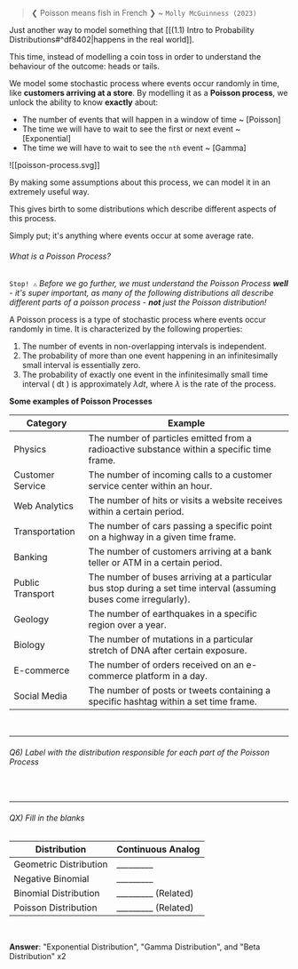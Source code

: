 > ❮ Poisson means fish in French ❯ ~ `Molly McGuinness (2023)`

Just another way to model something that [[(1.1) Intro to Probability Distributions#^df8402|happens in the real world]]. 

This time, instead of modelling a coin toss in order to understand the behaviour of the outcome: heads or tails. 

We model some stochastic process where events occur randomly in time, like **customers arriving at a store**. By modelling it as a **Poisson process**, we unlock the ability to know **exactly** about: 
- The number of events that will happen in a window of time ~ [Poisson]
- The time we will have to wait to see the first or next event ~ [Exponential]
- The time we will have to wait to see the `nth` event ~ [Gamma]

![[poisson-process.svg]]


By making some assumptions about this process, we can model it in an extremely useful way. 

This gives birth to some distributions which describe different aspects of this process. 

Simply put; it's anything where events occur at some average rate. 
###### What is a Poisson Process?

`Stop! ⚠️` *Before we go further, we must understand the Poisson Process **well** - it's super important, as many of the following distributions all describe different parts of a poisson process - **not** just the Poisson distribution!*

A Poisson process is a type of stochastic process where events occur randomly in time. It is characterized by the following properties:

1. The number of events in non-overlapping intervals is independent.
2. The probability of more than one event happening in an infinitesimally small interval is essentially zero.
3. The probability of exactly one event in the infinitesimally small time interval \( dt \) is approximately $\lambda dt$, where $\lambda$ is the rate of the process.

**Some examples of Poisson Processes**

| **Category**                   | **Example**                                                         |
|-------------------------------------|------------------------------------------------------------------------------------------|
| Physics                             | The number of particles emitted from a radioactive substance within a specific time frame. |
| Customer Service                    | The number of incoming calls to a customer service center within an hour.                 |
| Web Analytics                       | The number of hits or visits a website receives within a certain period.                  |
| Transportation                      | The number of cars passing a specific point on a highway in a given time frame.           |
| Banking                             | The number of customers arriving at a bank teller or ATM in a certain period.             |
| Public Transport                    | The number of buses arriving at a particular bus stop during a set time interval (assuming buses come irregularly). |
| Geology                             | The number of earthquakes in a specific region over a year.                               |
| Biology                             | The number of mutations in a particular stretch of DNA after certain exposure.            |
| E-commerce                          | The number of orders received on an e-commerce platform in a day.                         |
| Social Media                        | The number of posts or tweets containing a specific hashtag within a set time frame.      |


<br>

---
###### Q6) Label with the distribution responsible for each part of the Poisson Process

<br>

---
###### QX) Fill in the blanks

| Distribution              | Continuous Analog     |
|---------------------------|-----------------------|
| Geometric Distribution    | _________             |
| Negative Binomial         | _________             |
| Binomial Distribution     | _________ (Related)   |
| Poisson Distribution      | _________ (Related)   |

<br> 

**Answer**: "Exponential Distribution", "Gamma Distribution", and "Beta Distribution" x2

<br>

